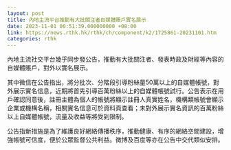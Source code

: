 ```yaml
---
layout: post
title: 內地主流平台推動有大批關注者自媒體賬戶實名展示
date: 2023-11-01 00:51:39.000000000 +08:00
link: https://news.rthk.hk/rthk/ch/component/k2/1725861-20231101.htm
categories: rthk
---
```


內地主流社交平台幾乎同步發公告，推動有大批關注者、發表時政及財經等內容的自媒體賬戶，對外以實名展示。

其中微信在公告指出，將分批次、分階段引導粉絲量50萬以上的自媒體帳號，對外展示實名信息，近期將首先引導百萬粉絲以上的自媒體帳號試行。公告表示在用戶確認同意後，註冊主體為個人的帳號將顯示註冊人真實姓名，機構類帳號會顯示企業或機構名稱，相關實名信息可於資料頁查看；未對外展示實名資訊的百萬粉絲以上自媒體帳號，流量及收益等將受到限制。

公告指新措施是為了維護良好網絡傳播秩序，推動健康、有序的網絡空間建設，增強帳號可信度，便於公眾監督公共利益。微博及百度等亦在公告中交代類似安排。
